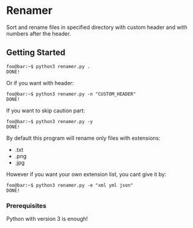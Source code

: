 # Renamer

Sort and rename files in specified directory with custom header and with numbers after the header.

## Getting Started

```console
foo@bar:~$ python3 renamer.py .
DONE!
```

Or if you want with header:
```console
foo@bar:~$ python3 renamer.py -n "CUSTOM_HEADER"
DONE!
```

If you want to skip caution part:
```console
foo@bar:~$ python3 renamer.py -y
DONE!
```

By default this program will rename only files with extensions:
* .txt
* .png
* .jpg

However if you want your own extension list, you cant give it by:
```console
foo@bar:~$ python3 renamer.py -e "xml yml json"
DONE!
```


### Prerequisites

Python with version 3 is enough!